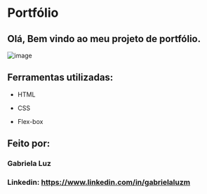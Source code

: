 # Portfólio 

## Olá, Bem vindo ao meu projeto de portfólio.

![image](https://user-images.githubusercontent.com/113853130/222876057-bd098a9a-1a89-4c78-8aa1-2bb2d43001b4.png)

## Ferramentas utilizadas:


* HTML

* CSS

* Flex-box

## Feito por:

### Gabriela Luz

### Linkedin: https://www.linkedin.com/in/gabrielaluzm

```
